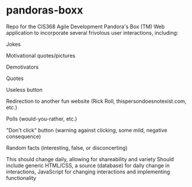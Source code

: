 # pandoras-boxx
Repo for the CIS368 Agile Development Pandora's Box (TM) 
Web application to incorporate several frivolous user interactions, including:

Jokes

Motivational quotes/pictures

Demotivators

Quotes

Useless button

Redirection to another fun website (Rick Roll, thispersondoesnotexist.com, etc.)

Polls (would-you-rather, etc.)

"Don't click" button (warning against clicking, some mild, negative consequence)

Random facts (interesting, false, or disconcerting)

This should change daily, allowing for shareability and variety
Should include generic HTML/CSS, a source (database) for daily change in interactions, JavaScript for changing interactions and implementing functionality
